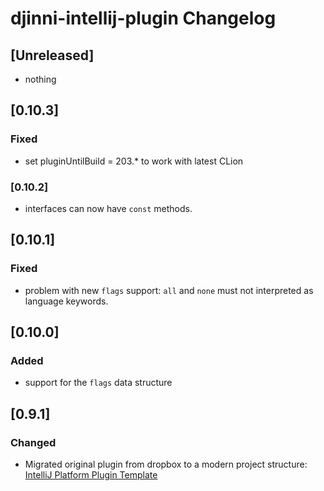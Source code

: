 <!-- Keep a Changelog guide -> https://keepachangelog.com -->

# djinni-intellij-plugin Changelog

## [Unreleased]
- nothing

## [0.10.3]
### Fixed
- set pluginUntilBuild = 203.* to work with latest CLion

### [0.10.2]
- interfaces can now have `const` methods.


## [0.10.1]
### Fixed
- problem with new `flags` support: `all` and `none` must not interpreted as language keywords.

## [0.10.0]
### Added
- support for the `flags` data structure

## [0.9.1]
### Changed
- Migrated original plugin from dropbox to a modern project structure: [IntelliJ Platform Plugin Template](https://github.com/JetBrains/intellij-platform-plugin-template)
